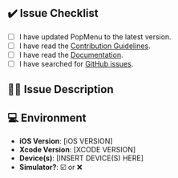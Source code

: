 ## ✔️ Issue Checklist
<!-- Before submitting your issue, please make sure all the following boxes are checked by putting an x in the [ ] -->

- [ ] I have updated PopMenu to the latest version.
- [ ] I have read the [Contribution Guidelines](https://github.com/alexaubry/BulletinBoard/blob/master/CONTRIBUTING.md).
- [ ] I have read the [Documentation](https://alexaubry.github.io/BulletinBoard).
- [ ] I have searched for [GitHub issues](https://github.com/alexaubry/BulletinBoard/issues).

## ✍🏻 Issue Description
<!--- Please describe the issue in detail. -->
<!--- It will help if you can write the steps to reproduce the issue. -->
<!--- Attach screenshots if they can be helpful. -->


## 💻 Environment

- **iOS Version**: [iOS VERSION]
- **Xcode Version**: [XCODE VERSION]
- **Device(s)**: [INSERT DEVICE(S) HERE]
- **Simulator?**: ☑️ or ❌
